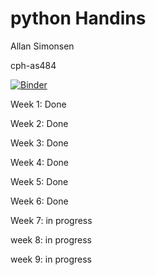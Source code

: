 # python Handins
Allan Simonsen

cph-as484

[![Binder](https://mybinder.org/badge_logo.svg)](https://mybinder.org/v2/gh/AllanSimonsen789/python_handins/master)

Week 1: Done

Week 2: Done

Week 3: Done

Week 4: Done

Week 5: Done

Week 6: Done

Week 7: in progress

week 8: in progress

week 9: in progress